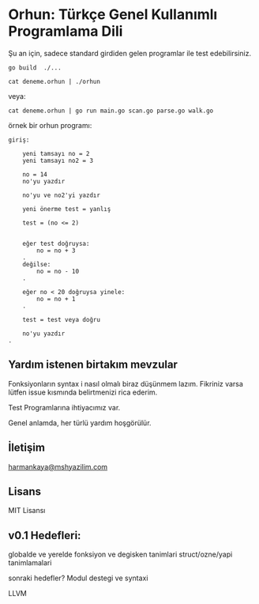 # Orhun: Türkçe Genel Kullanımlı Programlama Dili

Şu an için, sadece standard girdiden gelen programlar ile test edebilirsiniz.

```go build  ./...```

```cat deneme.orhun | ./orhun```

veya:

```cat deneme.orhun | go run main.go scan.go parse.go walk.go```

örnek bir orhun programı:
```
giriş:

	yeni tamsayı no = 2
	yeni tamsayı no2 = 3

	no = 14
	no'yu yazdır

	no'yu ve no2'yi yazdır

	yeni önerme test = yanlış

	test = (no <= 2)


	eğer test doğruysa:
		no = no + 3
	.
	değilse:
		no = no - 10
	.

	eğer no < 20 doğruysa yinele:
		no = no + 1
	.

	test = test veya doğru

	no'yu yazdır
.
```

## Yardım istenen birtakım mevzular

Fonksiyonların syntax i nasıl olmalı biraz düşünmem lazım.
Fikriniz varsa lütfen issue kısmında belirtmenizi rica ederim.

Test Programlarına ihtiyacımız var.

Genel anlamda, her türlü yardım hoşgörülür.

## İletişim

harmankaya@mshyazilim.com 

## Lisans

MIT Lisansı

## v0.1 Hedefleri:
globalde ve yerelde fonksiyon ve degisken tanimlari
struct/ozne/yapi tanimlamalari

sonraki hedefler?
Modul destegi ve syntaxi

LLVM 
